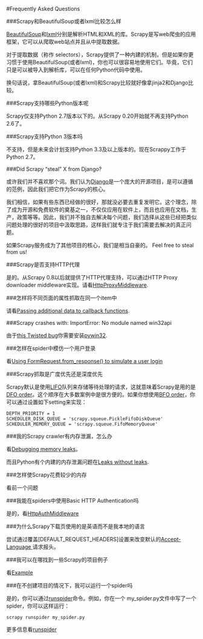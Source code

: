 #Frequently Asked Questions

###Scrapy和BeautifulSoup或者lxml比较怎么样

[BeautifulSoup]()和[lxml]()分别是解析HTML和XML的库。Scrapy是写web爬虫的应用框架，它可以从爬取web站点并且从中提取数据。

对于提取数据（称作 selectors），Scrapy提供了一种内建的机制，但是如果你更习惯于使用BeautifulSoup(或者lxml)，你也可以很容易地使用它们。毕竟，它们只是可以被导入到解析库，可以在任何Python代码中使用。

换句话说，拿BeautifulSoup(或者lxml)和Scrapy比较就好像拿jinja2和Django比较。

###Scrapy支持哪些Python版本呢

Scrapy仅支持Python 2.7版本以下的。从Scrapy 0.20开始就不再支持Python 2.6了。

###Scrapy支持Python 3版本吗

不支持，但是未来会计划支持Python 3.3及以上版本的。现在Scrappy工作于Python 2.7。

###Did Scrapy “steal” X from Django?

或许我们并不喜欢那个词。我们认为[Django]()是一个庞大的开源项目，是可以遵循的范例，因此我们把它作为Scrapy的核心。

我们相信，如果有些东西已经做的很好，那就没必要去重复发明它。这个理念，除了成为开源和免费软件的奠基之一，不仅仅应用在软件上，而且也应用在文档，生产，政策等等。因此，我们并不独自去解决每个问题，我们选择从这些已经把类似问题处理的很好的项目中汲取思路，这样我们就专注于我们需要去解决的真正问题。

如果Scrapy服务成为了其他项目的核心，我们是相当自豪的。
Feel free to steal from us!

###Scrapy是否支持HTTP代理

是的。从Scrapy 0.8以后就提供了HTTP代理支持，可以通过HTTP Proxy downloader middleware实现。请看[HttpProxyMiddleware]().

###怎样将不同页面的属性抓取在同一个item中

请看[Passing additional data to callback functions]().

###Scrapy crashes with: ImportError: No module named win32api

由于[this Twisted bug]()你需要安装[pywin32]().

###怎样在spider中模仿一个用户登录

看[Using FormRequest.from_response() to simulate a user login]()

###Scrapy抓取是广度优先还是深度优先

Scrapy默认是使用[LIFO]()队列来存储等待处理的请求，这就意味着Scrapy是用的是[DFO order]()。这个顺序在大多数案例中是很方便的。如果你想使用[BFO order]()，你可以通过设置如下setting来实现：

    DEPTH_PRIORITY = 1
    SCHEDULER_DISK_QUEUE = 'scrapy.squeue.PickleFifoDiskQueue'
    SCHEDULER_MEMORY_QUEUE = 'scrapy.squeue.FifoMemoryQueue'

###我的Scrapy crawler有内存泄漏，怎么办

看[Debugging memory leaks]()。

而且Python有个内建的内存泄漏问题在[Leaks without leaks]().

###怎样使Scrapy花费较少的内存

看前一个问题

###我能在spiders中使用Basic HTTP Authentication吗

是的，看[HttpAuthMiddleware]()

###为什么Scrapy下载页使用的是英语而不是我本地的语言

尝试通过覆盖[DEFAULT_REQUEST_HEADERS]设置来改变默认的[Accept-Language ]()请求报头。

###我可以在哪找到一些Scrapy的项目例子

看[Example]()

###在不创建项目的情况下，我可以运行一个spider吗

是的，你可以通过[runspider]()命令。例如，你在一个 my_spider.py文件中写了一个spider，你可以这样运行：

    scrapy runspider my_spider.py
    
更多信息看[runspider]()

